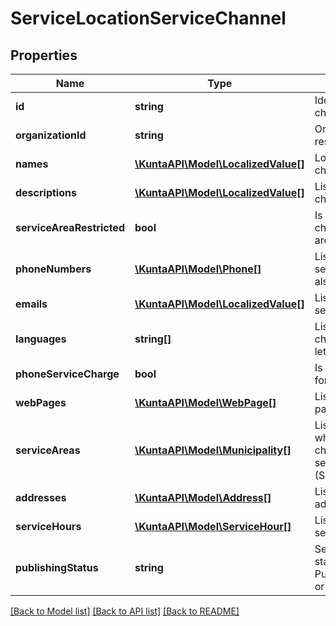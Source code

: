 # ServiceLocationServiceChannel

## Properties
Name | Type | Description | Notes
------------ | ------------- | ------------- | -------------
**id** | **string** | Identifier for the service channel. | [optional] 
**organizationId** | **string** | Organization identifier responsible for the channel. | [optional] 
**names** | [**\KuntaAPI\Model\LocalizedValue[]**](LocalizedValue.md) | Localized list of service channel names. | [optional] 
**descriptions** | [**\KuntaAPI\Model\LocalizedValue[]**](LocalizedValue.md) | List of localized service channel descriptions. | [optional] 
**serviceAreaRestricted** | **bool** | Is the service location channel restricted by service area. | [optional] 
**phoneNumbers** | [**\KuntaAPI\Model\Phone[]**](Phone.md) | List of phone numbers for the service channel. Includes also fax numbers. | [optional] 
**emails** | [**\KuntaAPI\Model\LocalizedValue[]**](LocalizedValue.md) | List email addresses for the service channel. | [optional] 
**languages** | **string[]** | List of languages the service channel is available in (two letter language code). | [optional] 
**phoneServiceCharge** | **bool** | Is the phone service charged for. | [optional] 
**webPages** | [**\KuntaAPI\Model\WebPage[]**](WebPage.md) | List of service channel web pages. | [optional] 
**serviceAreas** | [**\KuntaAPI\Model\Municipality[]**](Municipality.md) | List of serviceareas. Used when location service channel is restricted by service area (ServiceAreaRestricted&#x3D;true). | [optional] 
**addresses** | [**\KuntaAPI\Model\Address[]**](Address.md) | List of service location addresses. | [optional] 
**serviceHours** | [**\KuntaAPI\Model\ServiceHour[]**](ServiceHour.md) | List of service channel service hours. | [optional] 
**publishingStatus** | **string** | Service channel publishing status. Values: Draft, Published, Deleted, Modified or OldPublished. | [optional] 

[[Back to Model list]](../README.md#documentation-for-models) [[Back to API list]](../README.md#documentation-for-api-endpoints) [[Back to README]](../README.md)


